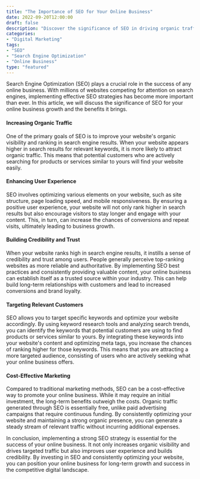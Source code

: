 ```yaml
---
title: "The Importance of SEO for Your Online Business"
date: 2022-09-20T12:00:00
draft: false
description: "Discover the significance of SEO in driving organic traffic and boosting the visibility of your online business."
categories:
- "Digital Marketing"
tags:
- "SEO"
- "Search Engine Optimization"
- "Online Business"
type: "featured"
---
```


Search Engine Optimization (SEO) plays a crucial role in the success of any online business. With millions of websites competing for attention on search engines, implementing effective SEO strategies has become more important than ever. In this article, we will discuss the significance of SEO for your online business growth and the benefits it brings.

#### Increasing Organic Traffic

One of the primary goals of SEO is to improve your website's organic visibility and ranking in search engine results. When your website appears higher in search results for relevant keywords, it is more likely to attract organic traffic. This means that potential customers who are actively searching for products or services similar to yours will find your website easily.

#### Enhancing User Experience

SEO involves optimizing various elements on your website, such as site structure, page loading speed, and mobile responsiveness. By ensuring a positive user experience, your website will not only rank higher in search results but also encourage visitors to stay longer and engage with your content. This, in turn, can increase the chances of conversions and repeat visits, ultimately leading to business growth.

#### Building Credibility and Trust

When your website ranks high in search engine results, it instills a sense of credibility and trust among users. People generally perceive top-ranking websites as more reliable and authoritative. By implementing SEO best practices and consistently providing valuable content, your online business can establish itself as a trusted source within your industry. This can help build long-term relationships with customers and lead to increased conversions and brand loyalty.

#### Targeting Relevant Customers

SEO allows you to target specific keywords and optimize your website accordingly. By using keyword research tools and analyzing search trends, you can identify the keywords that potential customers are using to find products or services similar to yours. By integrating these keywords into your website's content and optimizing meta tags, you increase the chances of ranking higher for those keywords. This means that you are attracting a more targeted audience, consisting of users who are actively seeking what your online business offers.

#### Cost-Effective Marketing

Compared to traditional marketing methods, SEO can be a cost-effective way to promote your online business. While it may require an initial investment, the long-term benefits outweigh the costs. Organic traffic generated through SEO is essentially free, unlike paid advertising campaigns that require continuous funding. By consistently optimizing your website and maintaining a strong organic presence, you can generate a steady stream of relevant traffic without incurring additional expenses.

In conclusion, implementing a strong SEO strategy is essential for the success of your online business. It not only increases organic visibility and drives targeted traffic but also improves user experience and builds credibility. By investing in SEO and consistently optimizing your website, you can position your online business for long-term growth and success in the competitive digital landscape.
